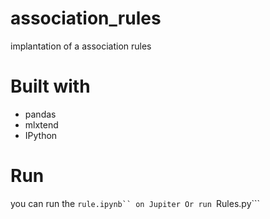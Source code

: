 # association_rules

implantation of a association rules 

# Built with 
- pandas
- mlxtend
- IPython

# Run
you can run the ```rule.ipynb`` on Jupiter Or
run ```Rules.py``` 

